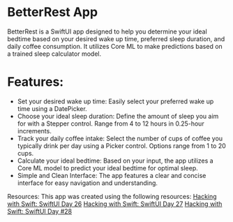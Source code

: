 # BetterRest App 
BetterRest is a SwiftUI app designed to help you determine your ideal bedtime based on your desired wake up time, preferred sleep duration, and daily coffee consumption. It utilizes Core ML to make predictions based on a trained sleep calculator model.

# Features:
- Set your desired wake up time: Easily select your preferred wake up time using a DatePicker.
- Choose your ideal sleep duration: Define the amount of sleep you aim for with a Stepper control. Range from 4 to 12 hours in 0.25-hour increments.
- Track your daily coffee intake: Select the number of cups of coffee you typically drink per day using a Picker control. Options range from 1 to 20 cups.
- Calculate your ideal bedtime: Based on your input, the app utilizes a Core ML model to predict your ideal bedtime for optimal sleep.
- Simple and Clean Interface: The app features a clear and concise interface for easy navigation and understanding.

Resources:
This app was created using the following resources:
[Hacking with Swift: SwiftUI Day 26](https://www.hackingwithswift.com/100/swiftui/26)
[Hacking with Swift: SwiftUI Day 27](https://www.hackingwithswift.com/100/swiftui/27)
[Hacking with Swift: SwiftUI Day #28](https://www.hackingwithswift.com/100/swiftui/28)
